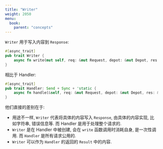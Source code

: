 ```yaml
---
title: "Writer"
weight: 2050
menu:
  book:
    parent: "concepts"
---
```


```Writer``` 用于写入内容到 ```Response```:

```rust
#[async_trait]
pub trait Writer {
    async fn write(mut self, req: &mut Request, depot: &mut Depot, res: &mut Response);
}
```

相比于 Handler:

```rust
#[async_trait]
pub trait Handler: Send + Sync + 'static {
    async fn handle(&self, req: &mut Request, depot: &mut Depot, res: &mut Response);
}
```

他们直接的差别在于:
- 用途不一样, ```Writer``` 代表将具体的内容写入 ```Response```, 由具体的内容实现, 比如字符串, 错误信息等. 而 Handler 是用于处理整个请求的.
- ```Writer``` 是在 Handler 中被创建, 会在 ```write``` 函数调用时消耗自身, 是一次性调用. 而 ```Handler``` 是所有请求公用的.
- ```Writer``` 可以作为 ```Handler``` 的返回的 ```Result``` 中的内容.